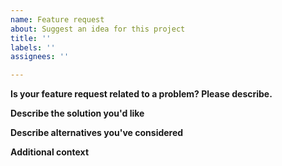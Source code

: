 ```yaml
---
name: Feature request
about: Suggest an idea for this project
title: ''
labels: ''
assignees: ''

---
```


**Is your feature request related to a problem? Please describe.**

<!-- A clear and concise description of what the problem is. -->

**Describe the solution you'd like**

<!-- A clear and concise description of what you want to happen. -->

**Describe alternatives you've considered**

<!-- A clear and concise description of any alternative solutions or features you've considered. -->

**Additional context**

<!-- Add any other context or screenshots about the feature request here. -->
